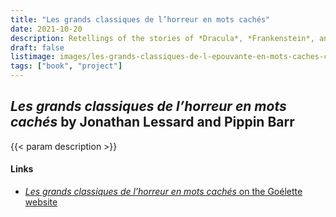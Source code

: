 ```yaml
---
title: "Les grands classiques de l’horreur en mots cachés"
date: 2021-10-20
description: Retellings of the stories of *Dracula*, *Frankenstein*, and more in the form of "word find" puzzles. Each chapter of each book is represented as a word find with specific key words plus a secret message at the end! In French. Created with Jonathan Lessard.
draft: false
listimage: images/les-grands-classiques-de-l-epouvante-en-mots-caches-cover.jpg
tags: ["book", "project"]
---
```


## *Les grands classiques de l’horreur en mots cachés* by Jonathan Lessard and Pippin Barr

{{< param description >}}

#### Links
* [*Les grands classiques de l’horreur en mots cachés* on the Goélette website](https://www.goelette.ca/en/produit/les-grands-classiques-de-lhorreur-en-mots-caches/)
